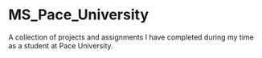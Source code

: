 # MS_Pace_University
A collection of projects and assignments I have completed during my time as a student at Pace University.
